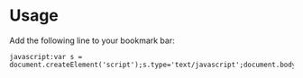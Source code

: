 # Usage #

 Add the following line to your bookmark bar:

    javascript:var s = document.createElement('script');s.type='text/javascript';document.body.appendChild(s);s.src='http://cloud.github.com/downloads/jihao/js_for_fun/tr.min.js';void(0);